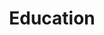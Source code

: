 ---
layout: page
title: Education
nav: true
nav_order: 4
dropdown: true
children: 
    - title: Responsible data science
      permalink: /education/#rds
    - title: divider
    - title: Causal inference
      permalink: /education/#playground
    - title: divider
    - title: Algorithmic transparency
      permalink: /education/#playbook
    - title: divider
    - title: We are AI
      permalink: /education/#weareai
    - title: divider
    - title: Comics
      permalink: /education/#comics
---